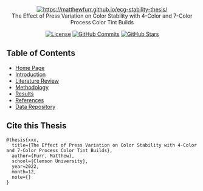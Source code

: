 <p align="center">
  <a href="https://matthewfurr.github.io/ecg-stability-thesis/" target="_blank">
    <img src="https://matthewfurr.github.io/vuepress-test/pms-guide.webp" alt="https://matthewfurr.github.io/ecg-stability-thesis/"><br/>
  </a>
    The Effect of Press Variation on Color Stability with 4-Color and 7-Color Process Color Tint Builds
</p>

<p align="center">
    <a href="https://github.com/matthewfurr/ecg-stability-thesis/blob/publish/LICENSE"><img src="https://img.shields.io/github/license/matthewfurr/ecg-stability-thesis" alt="License"></a>
    <a href="https://github.com/matthewfurr/ecg-stability-thesis"><img alt="GitHub Commits" src="https://img.shields.io/github/last-commit/matthewfurr/ecg-stability-thesis"></a>
    <a href="https://github.com/matthewfurr/ecg-stability-thesis"><img src="https://img.shields.io/github/stars/matthewfurr/ecg-stability-thesis" alt="GitHub Stars"></a>
</p>

## Table of Contents

* [Home Page](https://matthewfurr.github.io/ecg-stability-thesis/docs/)
* [Introduction](https://matthewfurr.github.io/ecg-stability-thesis/docs/intro/)
* [Literature Review](https://matthewfurr.github.io/ecg-stability-thesis/docs/litreview)
* [Methodology](https://matthewfurr.github.io/ecg-stability-thesis/docs/methodology/)
* [Results](https://matthewfurr.github.io/ecg-stability-thesis/docs/results/)
* [References](https://matthewfurr.github.io/ecg-stability-thesis/docs/references/)
* [Data Repository](https://github.com/matthewfurr/ecg-stability-data)

## Cite this Thesis

```
@thesis{xxx,
  title={The Effect of Press Variation on Color Stability with 4-Color and 7-Color Process Color Tint Builds},
  author={Furr, Matthew},
  school={Clemson University},
  year=2022,
  month=12,
  note={}
}
```
